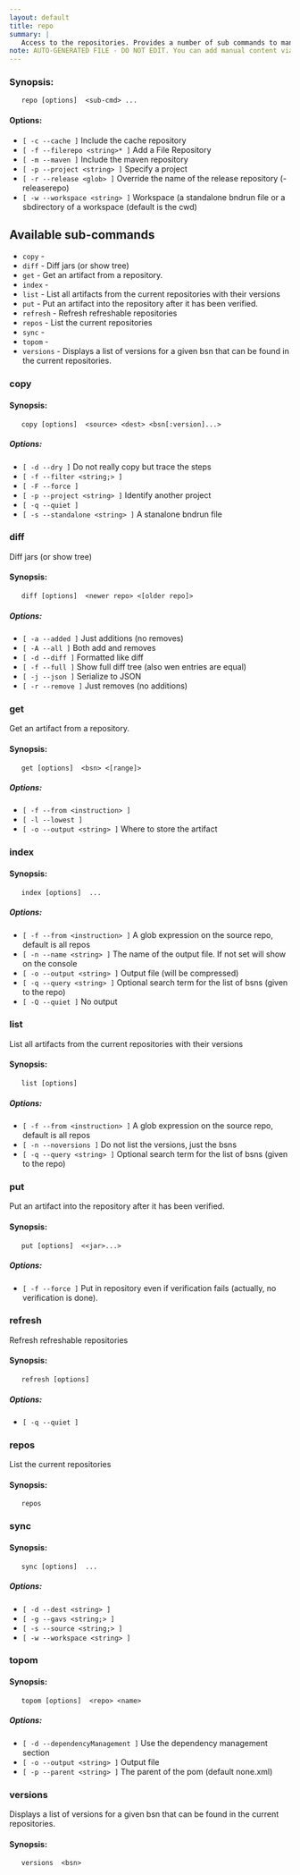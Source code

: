 ```yaml
---
layout: default
title: repo
summary: |
   Access to the repositories. Provides a number of sub commands to manipulate the repository (see repo help) that provide access to the installed repos for the current project.
note: AUTO-GENERATED FILE - DO NOT EDIT. You can add manual content via same filename in _ext sub-folder. 
---
```


### Synopsis: #
	   repo [options]  <sub-cmd> ...

#### Options: #
- `[ -c --cache ]` Include the cache repository
- `[ -f --filerepo <string>* ]` Add a File Repository
- `[ -m --maven ]` Include the maven repository
- `[ -p --project <string> ]` Specify a project
- `[ -r --release <glob> ]` Override the name of the release repository (-releaserepo)
- `[ -w --workspace <string> ]` Workspace (a standalone bndrun file or a sbdirectory of a workspace (default is the cwd)

## Available sub-commands #
-  `copy` -   
-  `diff` - Diff jars (or show tree) 
-  `get` - Get an artifact from a repository. 
-  `index` -   
-  `list` - List all artifacts from the current repositories with their versions 
-  `put` - Put an artifact into the repository after it has been verified. 
-  `refresh` - Refresh refreshable repositories 
-  `repos` - List the current repositories 
-  `sync` -   
-  `topom` -   
-  `versions` - Displays a list of versions for a given bsn that can be found in the current repositories. 

### copy #
#### Synopsis: #
	   copy [options]  <source> <dest> <bsn[:version]...>

##### Options: #
- `[ -d --dry ]` Do not really copy but trace the steps
- `[ -f --filter <string;> ]` 
- `[ -F --force ]` 
- `[ -p --project <string> ]` Identify another project
- `[ -q --quiet ]` 
- `[ -s --standalone <string> ]` A stanalone bndrun file

### diff #
Diff jars (or show tree)

#### Synopsis: #
	   diff [options]  <newer repo> <[older repo]>

##### Options: #
- `[ -a --added ]` Just additions (no removes)
- `[ -A --all ]` Both add and removes
- `[ -d --diff ]` Formatted like diff
- `[ -f --full ]` Show full diff tree (also wen entries are equal)
- `[ -j --json ]` Serialize to JSON
- `[ -r --remove ]` Just removes (no additions)

### get #
Get an artifact from a repository.

#### Synopsis: #
	   get [options]  <bsn> <[range]>

##### Options: #
- `[ -f --from <instruction> ]` 
- `[ -l --lowest ]` 
- `[ -o --output <string> ]` Where to store the artifact

### index #
#### Synopsis: #
	   index [options]  ...


##### Options: #
- `[ -f --from <instruction> ]` A glob expression on the source repo, default is all repos
- `[ -n --name <string> ]` The name of the output file. If not set will show on the console
- `[ -o --output <string> ]` Output file (will be compressed)
- `[ -q --query <string> ]` Optional search term for the list of bsns (given to the repo)
- `[ -Q --quiet ]` No output

### list #
List all artifacts from the current repositories with their versions

#### Synopsis: #
	   list [options] 

##### Options: #
- `[ -f --from <instruction> ]` A glob expression on the source repo, default is all repos
- `[ -n --noversions ]` Do not list the versions, just the bsns
- `[ -q --query <string> ]` Optional search term for the list of bsns (given to the repo)

### put #
Put an artifact into the repository after it has been verified.

#### Synopsis: #
	   put [options]  <<jar>...>

##### Options: #
- `[ -f --force ]` Put in repository even if verification fails (actually, no verification is done).

### refresh #
Refresh refreshable repositories

#### Synopsis: #
	   refresh [options] 

##### Options: #
- `[ -q --quiet ]` 

### repos #
List the current repositories

#### Synopsis: #
	   repos 

### sync #
#### Synopsis: #
	   sync [options]  ...


##### Options: #
- `[ -d --dest <string> ]` 
- `[ -g --gavs <string;> ]` 
- `[ -s --source <string;> ]` 
- `[ -w --workspace <string> ]` 

### topom #
#### Synopsis: #
	   topom [options]  <repo> <name>

##### Options: #
- `[ -d --dependencyManagement ]` Use the dependency management section
- `[ -o --output <string> ]` Output file
- `[ -p --parent <string> ]` The parent of the pom (default none.xml)

### versions #
Displays a list of versions for a given bsn that can be found in the current repositories.

#### Synopsis: #
	   versions  <bsn>

